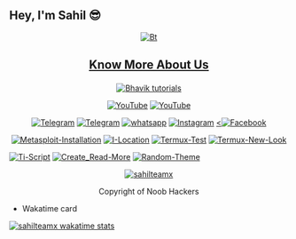 ## Hey, I'm Sahil 😎
<p align="center"><a href="https://github.com/sahilteamx"><img src="Ash_v2.png" alt="Bt">
  
## <p align="center"> Know More About Us
  

</p>
  
<p align="center"><a href="https://github.com/sahilteamx"><img title="Bhavik tutorials" src="https://github-readme-stats.vercel.app/api?username=sahilteamx&show_icons=true&include_all_commits=true&theme=chartreuse-dark&cache_seconds=3200"></a>
</p>

<p align="center">
<a href="https://github.com/sahilteamx"><img title="YouTube" src="https://img.shields.io/badge/sahilteamx-brightgreen?style=for-the-badge&logo=github"></a>
<a href="https://youtube.com/channel/UCnidXfn-YGO3Fug-8IL5uNw"><img title="YouTube" src="https://img.shields.io/badge/YouTube-rooted cyber-red?style=for-the-badge&logo=Youtube"></a>
</p>

<p align="center">
<a href="https://t.me/sahilteamx1"><img title="Telegram" src="https://img.shields.io/badge/Telegram-black?style=for-the-badge&logo=Telegram"></a>
<a href="https://t.me/sahilteamx_bot"><img title="Telegram" src="https://img.shields.io/badge/Telegram-black?style=for-the-badge&logo=Telegram_bot"></a>
<a href="https://chat.whatsapp.com/JH8SqlhcIeX0IeC1t2RWmu"><img title="whatsapp" src="https://img.shields.io/badge/whatsapp-blue?style=for-the-badge&logo=whatsapp"></a>
<a href="https://instagram.com/sahilteamx"><img title="Instagram" src="https://img.shields.io/badge/INSTAGRAM-purple?style=for-the-badge&logo=instagram"></a>
<a href="https://facebook.com/sahilteamx"><<img title="Facebook" src="https://img.shields.io/badge/facebook-%231877F2.svg?&style=for-the-badge&logo=facebook&logoColor=white"></a>

<p align="center">
<a href="https://github.com/sahilteamx/Metasploit-Installation"><img title="Metasploit-Installation" src="https://github-readme-stats.vercel.app/api/pin/?username=sahilteamx&repo=Metasploit-Installation&theme=radical"></a>
<a href="https://github.com/sahilteamx/I-Location"><img title="I-Location" src="https://github-readme-stats.vercel.app/api/pin/?username=sahilteamx&repo=I-Location&theme=highcontrast"></a>
<a href="https://github.com/sahilteamx/Termux-Test"><img title="Termux-Test" src="https://github-readme-stats.vercel.app/api/pin/?username=sahilteamx&repo=Termux-Test&theme=vision-friendly-dark"></a>
<a href="https://github.com/sahilteamx/Termux-New-Look"><img title="Termux-New-Look" src="https://github-readme-stats.vercel.app/api/pin/?username=sahilteamx&repo=Termux-New-Look&theme=highcontrast"></a>


<a href="https://github.com/sahilteamx/Ti-Script"><img title="Ti-Script" src="https://github-readme-stats.vercel.app/api/pin/?username=sahilteamx&repo=Ti-Script&theme=highcontrast"></a>
<a href="https://github.com/sahilteamx/Create_Read-More"><img title="Create_Read-More" src="https://github-readme-stats.vercel.app/api/pin/?username=sahilteamx&repo=Create_Read-More&theme=vision-friendly-dark"></a>
<a href="https://github.com/Rooted-cyber/Random-Theme"><img title="Random-Theme" src="https://github-readme-stats.vercel.app/api/pin/?username=sahilteamx&repo=Random-Theme&theme=highcontrast"></a>
</p>
</p>

<p align="center">
<a href="https://github.com/sahilteamx"><img title="sahilteamx" src="https://github-readme-stats.vercel.app/api/top-langs/?username=sahilteamx&layout=compact"></a>
</p>
<p align="center"> Copyright of Noob Hackers


- Wakatime card

[![sahilteamx wakatime stats](https://github-readme-stats.vercel.app/api/wakatime?username=sahilteamx)](https://github.com/anuraghazra/github-readme-stats)

